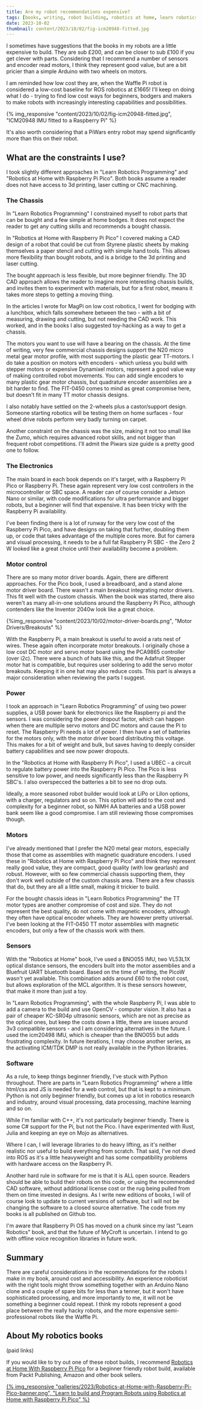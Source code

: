 ```yaml
---
title: Are my robot recommendations expensive?
tags: [books, writing, robot building, robotics at home, learn robotics programming]
date: 2023-10-02
thumbnail: content/2023/10/02/fig-icm20948-fitted.jpg
---
```

I sometimes have suggestions that the books in my robots are a little expensive to build. They are sub £200, and can be closer to sub £100 if you get clever with parts. Considering that I recommend a number of sensors and encoder read motors, I think they represent good value, but are a bit pricier than a simple Arduino with two wheels on motors.

I am reminded how low cost they are, when the Waffle Pi robot is considered a low-cost baseline for ROS robotics at £1665! I'll keep on doing what I do - trying to find low cost ways for beginners, bodgers and makers to make robots with increasingly interesting capabilities and possibilities.

{% img_responsive "content/2023/10/02/fig-icm20948-fitted.jpg", "ICM20948 IMU fitted to a Raspberry Pi" %}

It's also worth considering that a PiWars entry robot may spend significantly more than this on their robot.

## What are the constraints I use?

I took slightly different approaches in "Learn Robotics Programming" and "Robotics at Home with Raspberry Pi Pico". Both books assume a reader does not have access to 3d printing, laser cutting or CNC machining.

### The Chassis

In "Learn Robotics Programming" I constrained myself to robot parts that can be bought and a few simple at home bodges. It does not expect the reader to get any cutting skills and recommends a bought chassis.

In "Robotics at Home with Raspberry Pi Pico" I covered making a CAD design of a robot that could be cut from Styrene plastic sheets by making themselves a paper stencil and cutting with simple hand tools. This allows more flexibility than bought robots, and is a bridge to the 3d printing and laser cutting.

The bought approach is less flexible, but more beginner friendly. The 3D CAD approach allows the reader to imagine more interesting chassis builds, and invites them to experiment with materials, but for a first robot, means it takes more steps to getting a moving thing.

In the articles I wrote for MagPi on low cost robotics, I went for bodging with a lunchbox, which falls somewhere between the two - with a bit of measuring, drawing and cutting, but not needing the CAD work. This worked, and in the books I also suggested toy-hacking as a way to get a chassis.

The motors you want to use will have a bearing on the chassis. At the time of writing, very few commercial chassis designs support the N20 micro metal gear motor profile, with most supporting the plastic gear TT-motors. I do take a position on motors with encoders - which unless you build with stepper motors or expensive Dynamixel motors, represent a good value way of making controlled robot movements. You can add single encoders to many plastic gear motor chassis, but quadrature encoder assemblies are a bit harder to find. The FIT-0450 comes to mind as great compromise here, but doesn't fit in many TT motor chassis designs.

I also notably have settled on the 2-wheels plus a castor/support design. Someone starting robotics will be testing them on home surfaces - four wheel drive robots perform very badly turning on carpet.

Another constraint on the chassis was the size, making it not too small like the Zumo, which requires advanced robot skills, and not bigger than frequent robot competitions. I'll admit the Piwars size guide is a pretty good one to follow.

### The Electronics

The main board in each book depends on it's target, with a Raspberry Pi Pico or Raspberry Pi. These again represent very low cost controllers in the microcontroller or SBC space. A reader can of course consider a Jetson Nano or similar, with code modifications for ultra performance and bigger robots, but a beginner will find that expensive. It has been tricky with the Raspberry Pi availability.

I've been finding there is a lot of runway for the very low cost of the Raspberry Pi Pico, and have designs on taking that further, doubling them up, or code that takes advantage of the multiple cores more. But for camera and visual processing, it needs to be a full fat Raspberry Pi SBC - the Zero 2 W looked like a great choice until their availability become a problem.

### Motor control

There are so many motor driver boards. Again, there are different approaches. For the Pico book, I used a breadboard, and a stand alone motor driver board. There wasn't a main breakout integrating motor drivers. This fit well with the custom chassis. When the book was started, there also weren't as many all-in-one solutions around the Raspberry Pi Pico, although contenders like the Inventor 2040w look like a great choice.

{%img_responsive "content/2023/10/02/motor-driver-boards.png", "Motor Drivers/Breakouts" %}

With the Raspberry Pi, a main breakout is useful to avoid a rats nest of wires. These again often incorporate motor breakouts. I originally chose a low cost DC motor and servo motor board using the PCA9865 controller (over i2c). There were a bunch of hats like this, and the Adafruit Stepper motor hat is compatible, but requires user soldering to add the servo motor breakouts. Keeping it in one hat may also reduce costs. This part is always a major consideration when reviewing the parts I suggest.

### Power

I took an approach in "Learn Robotics Programming" of using two power supplies, a USB power bank for electronics like the Raspberry pi and the sensors. I was considering the power dropout factor, which can happen when there are multiple servo motors and DC motors and cause the Pi to reset. The Raspberry Pi needs a lot of power. I then have a set of batteries for the motors only, with the motor driver board distributing this voltage. This makes for a bit of weight and bulk, but saves having to deeply consider battery capabilities and see now power dropouts.

In the "Robotics at Home with Raspberry Pi Pico", I used a UBEC - a circuit to regulate battery power into the Raspberry Pi Pico. The Pico is less sensitive to low power, and needs significantly less than the Raspberry Pi SBC's. I also overspecced the batteries a bit to see no drop outs.

Ideally, a more seasoned robot builder would look at LiPo or LiIon options, with a charger, regulators and so on. This option will add to the cost and complexity for a beginner robot, so NiMH AA batteries and a USB power bank seem like a good compromise. I am still reviewing those compromises though.

### Motors

I've already mentioned that I prefer the N20 metal gear motors, especially those that come as assemblies with magnetic quadrature encoders. I used these in "Robotics at Home with Raspberry Pi Pico" and think they represent really good value, they are compact, good quality (with low gearlash) and robust. However, with so few commercial chassis supporting them, they don't work well outside of the custom chassis area. There are a few chassis that do, but they are all a little small, making it trickier to build.

For the bought chassis ideas in "Learn Robotics Programming" the TT motor types are another compromise of cost and size. They do not represent the best quality, do not come with magnetic encoders, although they often have optical encoder wheels. They are however pretty universal. I've been looking at the FIT-0450 TT motor assemblies with magnetic encoders, but only a few of the chassis work with them.

### Sensors

With the "Robotics at Home" book, I've used a BNO055 IMU, two VL53L1X optical distance sensors, the encoders built into the motor assemblies and a Bluefruit UART bluetooth board. Based on the time of writing, the PicoW wasn't yet available. This combination adds around £60 to the robot cost, but allows exploration of the MCL algorithm. It is these sensors however, that make it more than just a toy.

In "Learn Robotics Programming", with the whole Raspberry Pi, I was able to add a camera to the build and use OpenCV - computer vision. It also has a pair of cheaper KC-SR04p ultrasonic sensors, which are not as precise as the optical ones, but keep the costs down a little, there are issues around 3v3 compatible sensors - and I am considering alternatives in the future. I used the icm20498 IMU, which is cheaper than the BNO055 but adds frustrating complexity. In future iterations, I may choose another series, as the activating ICM/TDK DMP is not really available in the Python libraries.

### Software

As a rule, to keep things beginner friendly, I've stuck with Python throughout. There are parts in "Learn Robotics Programming" where a little html/css and JS is needed for a web control, but that is kept to a minimum. Python is not only beginner friendly, but comes up a lot in robotics research and industry, around visual processing, data processing, machine learning and so on.

While I'm familiar with C++, it's not particularly beginner friendly. There is some C# support for the Pi, but not the Pico. I have experimented with Rust, Julia and keeping an eye on Mojo as alternatives.

Where I can, I will leverage libraries to do heavy lifting, as it's neither realistic nor useful to build everything from scratch. That said, I've not dived into ROS as it's a little heavyweight and has some compatibility problems with hardware access on the Raspberry Pi.

Another hard rule in software for me is that it is ALL open source. Readers should be able to build their robots on this code, or using the recommended CAD software, without additional license cost or the rug being pulled from them on time invested in designs. As I write new editions of books, I will of course look to update to current versions of software, but I will not be changing the software to a closed source alternative. The code from my books is all published on Github too.

I'm aware that Raspberry Pi OS has moved on a chunk since my last "Learn Robotics" book, and that the future of MyCroft is uncertain. I intend to go with offline voice recognition libraries in future work.

## Summary

There are careful considerations in the recommendations for the robots I make in my book, around cost and accessibility. An experience roboticist with the right tools might throw something together with an Arduino Nano clone and a couple of spare bits for less than a tenner, but it won't have sophisticated processing, and more importantly to me, it will not be something a beginner could repeat. I think my robots represent a good place between the really hacky robots, and the more expensive semi-professional robots like the Waffle Pi.

## About My robotics books

(paid links)

If you would like to try out one of these robot builds, I recommend [Robotics at Home With Raspberry Pi Pico](https://packt.link/5swS2) for a beginner friendly robot build, available from Packt Publishing, Amazon and other book sellers.


<a href="https://packt.link/5swS2" title="Learn to build and Program Robots using Robotics at Home with Raspberry Pi Pico">{% img_responsive "galleries/2023/Robotics-at-Home-with-Raspberry-Pi-Pico-banner.png", "Learn to build and Program Robots using Robotics at Home with Raspberry Pi Pico" %}</a>
